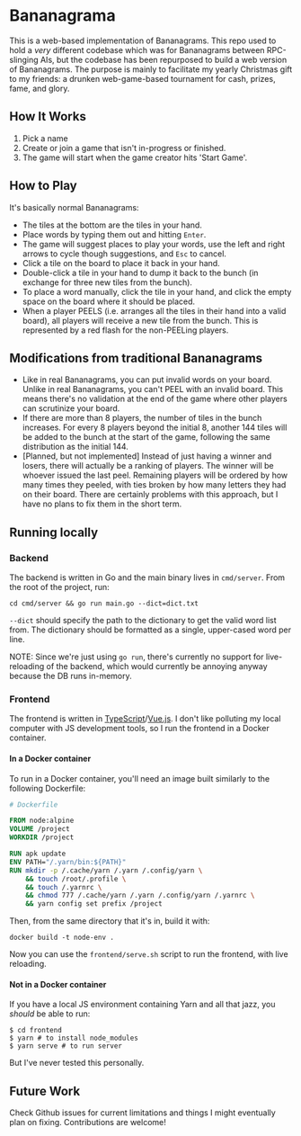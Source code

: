 # Bananagrama

This is a web-based implementation of Bananagrams. This repo used to hold a
_very_ different codebase which was for Bananagrams between RPC-slinging AIs,
but the codebase has been repurposed to build a web version of Bananagrams. The
purpose is mainly to facilitate my yearly Christmas gift to my friends: a
drunken web-game-based tournament for cash, prizes, fame, and glory.

## How It Works

1. Pick a name
1. Create or join a game that isn't in-progress or finished.
1. The game will start when the game creator hits 'Start Game'.

## How to Play

It's basically normal Bananagrams:

* The tiles at the bottom are the tiles in your hand.
* Place words by typing them out and hitting `Enter`.
* The game will suggest places to play your words, use the left and right
  arrows to cycle though suggestions, and `Esc` to cancel.
* Click a tile on the board to place it back in your hand.
* Double-click a tile in your hand to dump it back to the bunch (in exchange
  for three new tiles from the bunch).
* To place a word manually, click the tile in your hand, and click the empty
  space on the board where it should be placed.
* When a player PEELS (i.e. arranges all the tiles in their hand into a valid
  board), all players will receive a new tile from the bunch. This is
  represented by a red flash for the non-PEELing players.

## Modifications from traditional Bananagrams

* Like in real Bananagrams, you can put invalid words on your board. Unlike in
  real Bananagrams, you can't PEEL with an invalid board. This means there's no
  validation at the end of the game where other players can scrutinize your
  board.
* If there are more than 8 players, the number of tiles in the bunch increases.
  For every 8 players beyond the initial 8, another 144 tiles will be added to
  the bunch at the start of the game, following the same distribution as the
  initial 144.
* [Planned, but not implemented] Instead of just having a winner and losers,
  there will actually be a ranking of players. The winner will be whoever
  issued the last peel. Remaining players will be ordered by how many times
  they peeled, with ties broken by how many letters they had on their board.
  There are certainly problems with this approach, but I have no plans to fix
  them in the short term.

## Running locally

### Backend

The backend is written in Go and the main binary lives in `cmd/server`. From
the root of the project, run:

```
cd cmd/server && go run main.go --dict=dict.txt
```

`--dict` should specify the path to the dictionary to get the valid word list
from. The dictionary should be formatted as a single, upper-cased word per
line.

NOTE: Since we're just using `go run`, there's currently no support for
live-reloading of the backend, which would currently be annoying anyway
because the DB runs in-memory.

### Frontend

The frontend is written in
[TypeScript](https://www.typescriptlang.org/)/[Vue.js](https://vuejs.org/). I
don't like polluting my local computer with JS development tools, so I run the
frontend in a Docker container.


#### In a Docker container

To run in a Docker container, you'll need an image built similarly to the
following Dockerfile:

```Dockerfile
# Dockerfile

FROM node:alpine
VOLUME /project
WORKDIR /project

RUN apk update
ENV PATH="/.yarn/bin:${PATH}"
RUN mkdir -p /.cache/yarn /.yarn /.config/yarn \
    && touch /root/.profile \
    && touch /.yarnrc \
    && chmod 777 /.cache/yarn /.yarn /.config/yarn /.yarnrc \
    && yarn config set prefix /project
```

Then, from the same directory that it's in, build it with:

```
docker build -t node-env .
```

Now you can use the `frontend/serve.sh` script to run the frontend, with live
reloading.

#### Not in a Docker container

If you have a local JS environment containing Yarn and all that jazz, you
_should_ be able to run:


```
$ cd frontend
$ yarn # to install node_modules
$ yarn serve # to run server
```

But I've never tested this personally.

## Future Work

Check Github issues for current limitations and things I might eventually plan
on fixing. Contributions are welcome!
